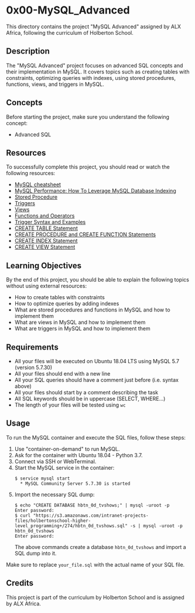 # 0x00-MySQL_Advanced

This directory contains the project "MySQL Advanced" assigned by ALX Africa, following the curriculum of Holberton School.

## Description
The "MySQL Advanced" project focuses on advanced SQL concepts and their implementation in MySQL. It covers topics such as creating tables with constraints, optimizing queries with indexes, using stored procedures, functions, views, and triggers in MySQL.

## Concepts
Before starting the project, make sure you understand the following concept:
- Advanced SQL

## Resources
To successfully complete this project, you should read or watch the following resources:
- [MySQL cheatsheet](https://devhints.io/mysql)
- [MySQL Performance: How To Leverage MySQL Database Indexing](https://www.alexhadik.com/blog/2018/5/21/mysql-performance-how-to-leverage-mysql-database-indexing)
- [Stored Procedure](https://dev.mysql.com/doc/refman/5.7/en/stored-programs-defining.html)
- [Triggers](https://dev.mysql.com/doc/refman/5.7/en/triggers.html)
- [Views](https://dev.mysql.com/doc/refman/5.7/en/views.html)
- [Functions and Operators](https://dev.mysql.com/doc/refman/5.7/en/functions.html)
- [Trigger Syntax and Examples](https://dev.mysql.com/doc/refman/5.7/en/trigger-syntax.html)
- [CREATE TABLE Statement](https://dev.mysql.com/doc/refman/5.7/en/create-table.html)
- [CREATE PROCEDURE and CREATE FUNCTION Statements](https://dev.mysql.com/doc/refman/5.7/en/create-procedure.html)
- [CREATE INDEX Statement](https://dev.mysql.com/doc/refman/5.7/en/create-index.html)
- [CREATE VIEW Statement](https://dev.mysql.com/doc/refman/5.7/en/create-view.html)

## Learning Objectives
By the end of this project, you should be able to explain the following topics without using external resources:

- How to create tables with constraints
- How to optimize queries by adding indexes
- What are stored procedures and functions in MySQL and how to implement them
- What are views in MySQL and how to implement them
- What are triggers in MySQL and how to implement them

## Requirements
- All your files will be executed on Ubuntu 18.04 LTS using MySQL 5.7 (version 5.7.30)
- All your files should end with a new line
- All your SQL queries should have a comment just before (i.e. syntax above)
- All your files should start by a comment describing the task
- All SQL keywords should be in uppercase (SELECT, WHERE...)
- The length of your files will be tested using `wc`

## Usage
To run the MySQL container and execute the SQL files, follow these steps:

1. Use "container-on-demand" to run MySQL.
2. Ask for the container with Ubuntu 18.04 - Python 3.7.
3. Connect via SSH or WebTerminal.
4. Start the MySQL service in the container:
   ```
   $ service mysql start
     * MySQL Community Server 5.7.30 is started
   ```
5. Import the necessary SQL dump:
   ```
   $ echo "CREATE DATABASE hbtn_0d_tvshows;" | mysql -uroot -p
   Enter password:
   $ curl "https://s3.amazonaws.com/intranet-projects-files/holbertonschool-higher-level_programming+/274/hbtn_0d_tvshows.sql" -s | mysql -uroot -p hbtn_0d_tvshows
   Enter password:
   ```
   The above commands create a database `hbtn_0d_tvshows` and import a SQL dump into it.

Make sure to replace `your_file.sql` with the actual name of your SQL file.

## Credits
This project is part of the curriculum by Holberton School and is assigned by ALX Africa.
